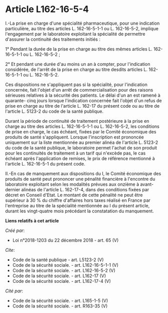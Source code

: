 # Article L162-16-5-4

I.-La prise en charge d'une spécialité pharmaceutique, pour une indication particulière, au titre des articles L.
162-16-5-1-1 ou L. 162-16-5-2, implique l'engagement par le laboratoire exploitant la spécialité de permettre d'assurer la
continuité des traitements initiés : 

1° Pendant la durée de la prise en charge au titre des mêmes articles L. 162-16-5-1-1 ou L. 162-16-5-2 ; 

2° Et pendant une durée d'au moins un an à compter, pour l'indication considérée, de l'arrêt de la prise en charge au titre
desdits articles L. 162-16-5-1-1 ou L. 162-16-5-2. 

Ces dispositions ne s'appliquent pas si la spécialité, pour l'indication concernée, fait l'objet d'un arrêt de
commercialisation pour des raisons sérieuses relatives à la sécurité des patients. Le délai d'un an est ramené à quarante-
cinq jours lorsque l'indication concernée fait l'objet d'un refus de prise en charge au titre de l'article L. 162-17 du
présent code ou au titre de l'article L. 5123-2 du code de la santé publique. 

Durant la période de continuité de traitement postérieure à la prise en charge au titre des articles L. 162-16-5-1-1 ou L.
162-16-5-2, les conditions de prise en charge, le cas échéant, fixées par le Comité économique des produits de santé
s'appliquent. Lorsque l'inscription est prononcée uniquement sur la liste mentionnée au premier alinéa de l'article L. 5123-2
du code de la santé publique, le laboratoire permet l'achat de son produit pour les continuités de traitement à un tarif qui
n'excède pas, le cas échéant après l'application de remises, le prix de référence mentionné à l'article L. 162-16-5-1 du
présent code. 

II.-En cas de manquement aux dispositions du I, le Comité économique des produits de santé peut prononcer une pénalité
financière à l'encontre du laboratoire exploitant selon les modalités prévues aux onzième à avant-dernier alinéas de
l'article L. 162-17-4, dans des conditions fixées par décret en Conseil d'Etat. Le montant de cette pénalité ne peut être
supérieur à 30 % du chiffre d'affaires hors taxes réalisé en France par l'entreprise au titre de la spécialité mentionnée au
I du présent article, durant les vingt-quatre mois précédant la constatation du manquement.

**Liens relatifs à cet article**

_Créé par_:

  - Loi n°2018-1203 du 22 décembre 2018 - art. 65 (V)

_Cite_:

  - Code de la santé publique - art. L5123-2 (V)
  - Code de la sécurité sociale. - art. L162-16-5-1-1 (V)
  - Code de la sécurité sociale. - art. L162-16-5-2 (V)
  - Code de la sécurité sociale. - art. L162-17 (V)
  - Code de la sécurité sociale. - art. L162-17-4 (V)

_Cité par_:

  - Code de la sécurité sociale. - art. L165-1-5 (V)
  - Code de la sécurité sociale. - art. R163-35 (V)

